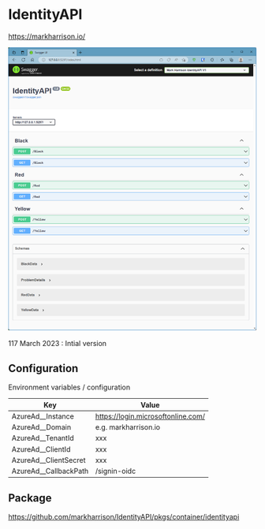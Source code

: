 # IdentityAPI


https://markharrison.io/

![](docs/Scrn1.png)

117 March 2023 : Intial version

## Configuration

Environment variables / configuration 


| Key          | Value     |  
|--------------|-----------| 
| AzureAd__Instance | https://login.microsoftonline.com/  |  
| AzureAd__Domain | e.g. markharrison.io  |  
| AzureAd__TenantId | xxx  |  
| AzureAd__ClientId | xxx  |  
| AzureAd__ClientSecret | xxx  |  
| AzureAd__CallbackPath | /signin-oidc  |   

## Package 

<https://github.com/markharrison/IdentityAPI/pkgs/container/identityapi>

